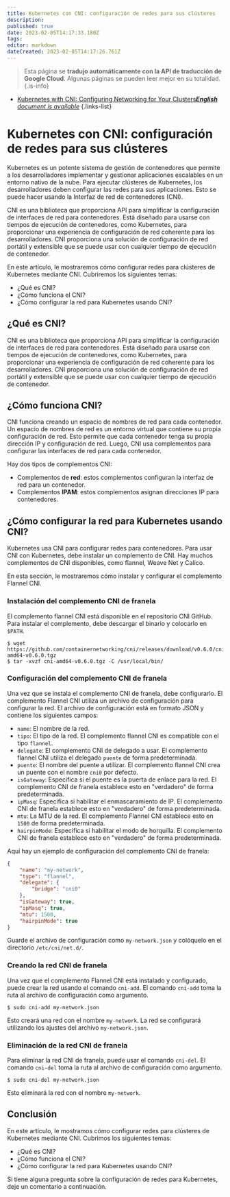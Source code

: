 ```yaml
---
title: Kubernetes con CNI: configuración de redes para sus clústeres
description: 
published: true
date: 2023-02-05T14:17:33.180Z
tags: 
editor: markdown
dateCreated: 2023-02-05T14:17:26.761Z
---
```


> Esta página se **tradujo automáticamente con la API de traducción de Google Cloud**.
Algunas páginas se pueden leer mejor en su totalidad.{.is-info}



- [Kubernetes with CNI: Configuring Networking for Your Clusters***English** document is available*](/en/Knowledge-base/Kubernetes/kubernetes-with-cni-configuring-networking-for-your-clusters)
{.links-list}


# Kubernetes con CNI: configuración de redes para sus clústeres

Kubernetes es un potente sistema de gestión de contenedores que permite a los desarrolladores implementar y gestionar aplicaciones escalables en un entorno nativo de la nube. Para ejecutar clústeres de Kubernetes, los desarrolladores deben configurar las redes para sus aplicaciones. Esto se puede hacer usando la Interfaz de red de contenedores (CNI).

CNI es una biblioteca que proporciona API para simplificar la configuración de interfaces de red para contenedores. Está diseñado para usarse con tiempos de ejecución de contenedores, como Kubernetes, para proporcionar una experiencia de configuración de red coherente para los desarrolladores. CNI proporciona una solución de configuración de red portátil y extensible que se puede usar con cualquier tiempo de ejecución de contenedor.

En este artículo, le mostraremos cómo configurar redes para clústeres de Kubernetes mediante CNI. Cubriremos los siguientes temas:

- ¿Qué es CNI?
- ¿Cómo funciona el CNI?
- ¿Cómo configurar la red para Kubernetes usando CNI?

## ¿Qué es CNI?

CNI es una biblioteca que proporciona API para simplificar la configuración de interfaces de red para contenedores. Está diseñado para usarse con tiempos de ejecución de contenedores, como Kubernetes, para proporcionar una experiencia de configuración de red coherente para los desarrolladores. CNI proporciona una solución de configuración de red portátil y extensible que se puede usar con cualquier tiempo de ejecución de contenedor.

## ¿Cómo funciona CNI?

CNI funciona creando un espacio de nombres de red para cada contenedor. Un espacio de nombres de red es un entorno virtual que contiene su propia configuración de red. Esto permite que cada contenedor tenga su propia dirección IP y configuración de red. Luego, CNI usa complementos para configurar las interfaces de red para cada contenedor.

Hay dos tipos de complementos CNI:

- Complementos de **red**: estos complementos configuran la interfaz de red para un contenedor.
- Complementos **IPAM**: estos complementos asignan direcciones IP para contenedores.

## ¿Cómo configurar la red para Kubernetes usando CNI?

Kubernetes usa CNI para configurar redes para contenedores. Para usar CNI con Kubernetes, debe instalar un complemento de CNI. Hay muchos complementos de CNI disponibles, como flannel, Weave Net y Calico.

En esta sección, le mostraremos cómo instalar y configurar el complemento Flannel CNI.

### Instalación del complemento CNI de franela

El complemento flannel CNI está disponible en el repositorio CNI GitHub. Para instalar el complemento, debe descargar el binario y colocarlo en `$PATH`.

```
$ wget https://github.com/containernetworking/cni/releases/download/v0.6.0/cni-amd64-v0.6.0.tgz
$ tar -xvzf cni-amd64-v0.6.0.tgz -C /usr/local/bin/
```

### Configuración del complemento CNI de franela

Una vez que se instala el complemento CNI de franela, debe configurarlo. El complemento Flannel CNI utiliza un archivo de configuración para configurar la red. El archivo de configuración está en formato JSON y contiene los siguientes campos:

- `name`: El nombre de la red.
- `tipo`: El tipo de la red. El complemento flannel CNI es compatible con el tipo `flannel`.
- `delegate`: El complemento CNI de delegado a usar. El complemento flannel CNI utiliza el delegado `puente` de forma predeterminada.
- `puente`: El nombre del puente a utilizar. El complemento flannel CNI crea un puente con el nombre `cni0` por defecto.
- `isGateway`: Especifica si el puente es la puerta de enlace para la red. El complemento CNI de franela establece esto en "verdadero" de forma predeterminada.
- `ipMasq`: Especifica si habilitar el enmascaramiento de IP. El complemento CNI de franela establece esto en "verdadero" de forma predeterminada.
- `mtu`: La MTU de la red. El complemento Flannel CNI establece esto en `1500` de forma predeterminada.
- `hairpinMode`: Especifica si habilitar el modo de horquilla. El complemento CNI de franela establece esto en "verdadero" de forma predeterminada.

Aquí hay un ejemplo de configuración del complemento CNI de franela:

```json
{
    "name": "my-network",
    "type": "flannel",
    "delegate": {
        "bridge": "cni0"
    },
    "isGateway": true,
    "ipMasq": true,
    "mtu": 1500,
    "hairpinMode": true
}
```

Guarde el archivo de configuración como `my-network.json` y colóquelo en el directorio `/etc/cni/net.d/`.

### Creando la red CNI de franela

Una vez que el complemento Flannel CNI está instalado y configurado, puede crear la red usando el comando `cni-add`. El comando `cni-add` toma la ruta al archivo de configuración como argumento.

```
$ sudo cni-add my-network.json
```

Esto creará una red con el nombre `my-network`. La red se configurará utilizando los ajustes del archivo `my-network.json`.

### Eliminación de la red CNI de franela

Para eliminar la red CNI de franela, puede usar el comando `cni-del`. El comando `cni-del` toma la ruta al archivo de configuración como argumento.

```
$ sudo cni-del my-network.json
```

Esto eliminará la red con el nombre `my-network`.

## Conclusión

En este artículo, le mostramos cómo configurar redes para clústeres de Kubernetes mediante CNI. Cubrimos los siguientes temas:

- ¿Qué es CNI?
- ¿Cómo funciona el CNI?
- ¿Cómo configurar la red para Kubernetes usando CNI?

Si tiene alguna pregunta sobre la configuración de redes para Kubernetes, deje un comentario a continuación.